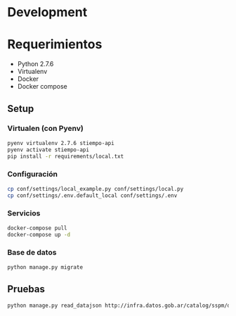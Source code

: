 # Development

# Requerimientos

- Python 2.7.6
- Virtualenv
- Docker
- Docker compose

## Setup

### Virtualen (con Pyenv)
```bash
pyenv virtualenv 2.7.6 stiempo-api
pyenv activate stiempo-api
pip install -r requirements/local.txt
```

### Configuración

```bash
cp conf/settings/local_example.py conf/settings/local.py
cp conf/settings/.env.default_local conf/settings/.env
```

### Servicios

```bash
docker-compose pull
docker-compose up -d
```

### Base de datos

```bash
python manage.py migrate
```

## Pruebas

```bash
python manage.py read_datajson http://infra.datos.gob.ar/catalog/sspm/data.json
```
